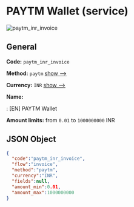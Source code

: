 
# PAYTM Wallet (service) 
![paytm_inr_invoice](https://static.openfintech.io/payment_methods/paytm_inr_invoice/logo.svg?w=400&c=v0.59.26#w200)  

## General 
 
**Code:** `paytm_inr_invoice` 
 
**Method:** `paytm` 
 [show -->](/payment-methods/paytm/) 
 
**Currency:** `INR` [show -->](/currencies/INR/) 
 
**Name:** 
 
:	[EN] PAYTM Wallet 
 
**Amount limits:** from `0.01` to `1000000000` INR 

## JSON Object 

```json
{
  "code":"paytm_inr_invoice",
  "flow":"invoice",
  "method":"paytm",
  "currency":"INR",
  "fields":null,
  "amount_min":0.01,
  "amount_max":1000000000
}
```  
